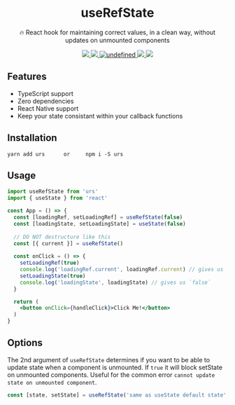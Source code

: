 <h1 align="center">useRefState</h1>
<p align="center">🔥 React hook for maintaining correct values, in a clean way, without updates on unmounted components</p>
<p align="center">
    <a href="https://github.com/alex-cory/urs/pulls">
      <img src="https://camo.githubusercontent.com/d4e0f63e9613ee474a7dfdc23c240b9795712c96/68747470733a2f2f696d672e736869656c64732e696f2f62616467652f5052732d77656c636f6d652d627269676874677265656e2e737667" />
    </a>
    <a href="https://www.npmjs.com/package/urs">
      <img src="https://img.shields.io/npm/dt/urs.svg" />
    </a>
    <a href="https://bundlephobia.com/result?p=urs">
      <img alt="undefined" src="https://img.shields.io/bundlephobia/minzip/urs.svg">
    </a>
    <!-- <a href="https://github.com/alex-cory/urs/blob/master/license.md">
      <img alt="undefined" src="https://img.shields.io/github/license/alex-cory/urs.svg">
    </a> -->
    <a href="https://codeclimate.com/github/alex-cory/urs/maintainability">
      <img src="https://api.codeclimate.com/v1/badges/e661bf6aa5e4d64502c6/maintainability" />
    </a>
    <a href="https://www.npmjs.com/package/urs">
      <img src="https://img.shields.io/npm/v/urs.svg" style="max-width:100%;">
    </a>
</p>

Features
--------

- TypeScript support
- Zero dependencies
- React Native support
- Keep your state consistant within your callback functions

<!-- ### Examples
- [Example - Next.js - codesandbox container](https://codesandbox.io/s/rs-in-nextjs-actual-epb25) (sometimes containers are buggy, if so try [this example](https://codesandbox.io/s/rs-in-nextjs-4gy7v)) -->

Installation
------------

```shell
yarn add urs      or     npm i -S urs
```

Usage
-----

```jsx
import useRefState from 'urs'
import { useState } from 'react'

const App = () => {
  const [loadingRef, setLoadingRef] = useRefState(false)
  const [loadingState, setLoadingState] = useState(false)
  
  // DO NOT destructure like this
  const [{ current }] = useRefState()
  
  const onClick = () => {
    setLoadingRef(true)
    console.log('loadingRef.current', loadingRef.current) // gives us `true`
    setLoadingState(true)
    console.log('loadingState', loadingState) // gives us `false`
  }

  return (
    <button onClick={handleClick}>Click Me!</button>
  )
}
```

Options
-------

The 2nd argument of `useRefState` determines if you want to be able to update state when a component
is unmounted. If `true` it will block setState on unmounted components. Useful for the common error `cannot update state on unmounted component`.

```js
const [state, setState] = useRefState('same as useState default state', true)
```

